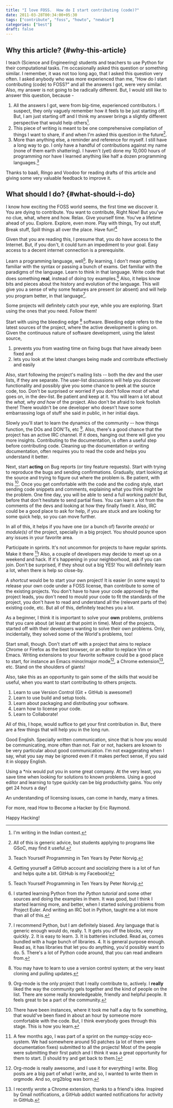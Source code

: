 ```yaml
---
title: "I love FOSS.  How do I start contributing (code)?"
date: 2011-03-28T00:34:00+05:30
tags: ["contribute", "foss", "howto", "newbie"]
categories: ["best"]
draft: false
---
```


## Why this article? {#why-this-article}

I teach (Science and Engineering) students and teachers to use Python for
their computational tasks.  I'm occasionally asked this question or something
similar.  I remember, it was not too long ago, that I asked this question
very often.  I asked anybody who was more experienced than me, "How do I
start contributing (code) to FOSS?" and all the answers I got, were very
similar.  Also, my answer is not going to be radically different.  But, I
would still like to answer this question, because -

1.  All the answers I got, were from big-time, experienced contributors.  I
    suspect, they only vaguely remember how it feels to be just starting off.
    But, I am just starting off and I think my answer brings a slightly
    different perspective that would help others[^fn:1].
2.  This piece of writing is meant to be one comprehensive compilation of
    things I want to share, if and when I'm asked this question in the
    future[^fn:2].
3.  More than anything else, a reminder and reference for myself.  I still
    have a long way to go.  I only have a handful of contributions against my
    name (none of them earth shattering).  I haven't (yet) done my 10,000
    hours of programming nor have I learned anything like half a dozen
    programming languages.[^fn:3]

Thanks to baali, Ringo and Voodoo for reading drafts of this article and
giving some very valuable feedback to improve it.


## What should I do? {#what-should-i-do}

I know how exciting the FOSS world seems, the first time we discover it.  You
are dying to contribute.  You want to contribute, Right Now!  But you've no
clue, what, where and how.  Relax.  Give yourself time.  You've a lifetime
ahead of you.  Explore.  Explore, even more.  Play with things, Try out
stuff, Break stuff, Spill things all over the place.  Have fun![^fn:4]

Given that you are reading this, I presume that, you do have access to the
Internet.  But, if you don't, it could turn an impediment to your goal.  Easy
access to a decent internet connection is a prerequisite.

Learn a programming language, well[^fn:3].  By learning, I don't mean
getting familiar with the syntax or passing a bunch of exams.  Get familiar
with the paradigms of the language.  Learn to think in that language.  Write
code that does something **real**, instead of doing toy examples.[^fn:5] Also,
it helps know bits and pieces about the history and evolution of the
language.  This will give you a sense of why some features are present (or
absent) and will help you program better, in that language[^fn:6].

Some projects will definitely catch your eye, while you are exploring.  Start
using the ones that you need.  Follow them!

Start with using the bleeding edge&nbsp;[^fn:7] software.  Bleeding edge refers
to the latest sources of the project, where the active development is going
on.  Given the continuous nature of software development, using the latest
source,

1.  prevents you from wasting time on fixing bugs that have already been fixed
    and
2.  lets you look at the latest changes being made and contribute effectively
    and easily

Also, start following the project's mailing lists -- both the dev and the
user lists, if they are separate.  The user-list discussions will help you
discover functionality and possibly give you some chance to peek at the
source code, too.  Don't be surprised or worried if you don't follow most of
what goes on, in the dev-list.  Be patient and keep at it.  You will learn a
lot about the _what, why and how_ of the project.  Also don't be afraid to
look foolish there!  There wouldn't be one developer who doesn't have some
embarrassing logs of stuff she said in public, in her initial days.

Slowly you'll start to learn the dynamics of the community -- how things
function, the DOs and DON'Ts, etc&nbsp;[^fn:8].  Also, there's a good chance
that the project has an active IRC channel.  If it does, hanging out there
will give you more insights.  Contributing to the documentation, is often a
useful step before contributing code.  Cleaning up the documentation or
writing documentation, often requires you to read the code and helps you
understand it better.

Next, start **acting** on Bug reports (or tiny feature requests).  Start with
trying to reproduce the bugs and sending confirmations.  Gradually, start
looking at the source and trying to figure out where the problem is.  Be
patient, with this&nbsp;[^fn:9].  Once you get comfortable with the code
and the coding style, start sending code snippets and comments, explaining
what you think might be the problem.  One fine day, you will be able to send
a full working patch!  But, before that don't hesitate to send partial fixes.
You can learn a lot from the comments of the devs and looking at how they
finally fixed it.  Also, IRC could be a good place to ask for help, if you
are stuck and are looking for some quick help, so you can move further.

In all of this, it helps if you have one (or a bunch of) favorite _area(s)_
or _module(s)_ of the project, specially in a big project.  You should pounce
upon any issues in your favorite area.

Participate in sprints.  It's not uncommon for projects to have regular
sprints.  Make it there&nbsp;[^fn:10]!  Also, a couple of developers may decide
to meet up on a weekend and hack.  If it's happening in your neighborhood,
ask if you can join.  Don't be surprised, if they shout out a big YES!  You
will definitely learn a lot, when there is help so close-by.

A _shortcut_ would be to start your own project!  It is easier (in some ways)
to release your own code under a FOSS license, than contribute to some of the
existing projects.  You don't have to have your code approved by the project
leads, you don't need to mould your code to fit the standards of the project,
you don't have to read and understand all the (relevant parts of the)
existing code, etc.  But all of this, definitely teaches you a lot.

As a beginner, I think it is important to solve your **own** problems, problems
that you care about (at least at that point in time).  Most of the projects,
started off with their developers wanting to solve their own problems.  Only,
incidentally, they solved some of the World's problems, too!

Start small, though.  Don't start off with a project that aims to replace
Chrome or Firefox as the best browser, or an editor to replace Vim or Emacs.
Writing extensions to your favorite software could be a good place to start,
for instance an Emacs minor/major mode[^fn:11], a Chrome
extension[^fn:12], etc.  Stand on the shoulders of giants!

Also, take this as an opportunity to gain some of the skills that would be
useful, when you want to start contributing to others projects.

1.  Learn to use Version Control (Git + GitHub is awesome!)
2.  Learn to use build and setup tools.
3.  Learn about packaging and distributing your software.
4.  Learn how to license your code.
5.  Learn to Collaborate!

All of this, I hope, would suffice to get your first contribution in.  But,
there are a few things that will help you in the long run.

Good English. Specially written communication, since that is how you would be
communicating, more often than not.  Fair or not, hackers are known to be
very particular about good communication.  I'm not exaggerating when I say,
what you say may be ignored even if it makes perfect sense, if you said it in
sloppy English.

Using a \*nix would put you in some great company.  At the very least, you
save time when looking for solutions to known problems.  Using a good editor
and learning to type quickly can be big productivity gains.  You only get 24
hours a day!

An understanding of licensing issues, can come in handy, many a times.

For more, read How to Become a Hacker by Eric Raymond.

Happy Hacking!

[^fn:1]: I'm writing in the Indian context.
[^fn:2]: All of this is generic advice, but students applying to programs like GSoC, may find it useful.
[^fn:3]: Teach Yourself Programming in Ten Years by Peter Norvig.
[^fn:4]: Getting yourself a GitHub account and _socializing_ there is a lot of fun and helps quite a bit. GitHub is my Facebook!
[^fn:5]: I started learning Python from _the Python tutorial_ and some other sources and doing the examples in them. It was good, but I think I started learning more, and better, when I started solving problems from Project Euler. And writing an IRC bot in Python, taught me a lot more than all of this.
[^fn:6]: I recommend Python, but I am definitely biased. Any language that is generic enough would do, really. 1. It gets you off the blocks, very quickly. 2. It is easy to learn. 3. It is batteries included. Read as, comes bundled with a huge bunch of libraries. 4. It is general purpose enough. Read as, it has libraries that let you do anything, you'd possibly want to do. 5. There's a lot of Python code around, that you can read andlearn from.
[^fn:7]: You may have to learn to use a version control system; at the very least cloning and pulling updates.
[^fn:8]: Org-mode is the only project that I really contribute to, actively. I **really** liked the way the community gels together and the kind of people on the list. There are some really knowledgeable, friendly and helpful people. It feels great to be a part of the community.
[^fn:9]: There have been instances, where it took me half a day to fix something, that would've been fixed in about an hour by someone more comfortable with the code. But, I think everybody goes through this stage. This is how you learn.
[^fn:10]: A few months ago, I was part of a sprint on the numpy-scipy eco-system. We had somewhere around 50 patches (a lot of them were documentation fixes) submitted to all the projects! Most of the people were submitting their first patch and I think it was a great opportunity for them to start. [I should try and get back to them.]
[^fn:11]: Org-mode is really awesome, and I use it for everything I write. Blog posts are a big part of what I write, and so, I wanted to write them in orgmode. And so, org2blog was born.
[^fn:12]: I recently wrote a Chrome extension, thanks to a friend's idea. Inspired by Gmail notifications, a GitHub addict wanted notifications for activity in GitHub.
